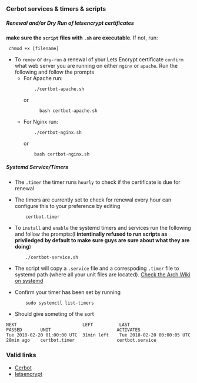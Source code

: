 ### Cerbot services & timers & scripts

##### Renewal and/or Dry Run of letsencrypt certificates

**make sure the `script` files with `.sh` are executable**. If not, run:

```
 chmod +x [filename]
```

- To `renew` or `dry-run` a renewal of your Lets Encrypt certificate `confirm` what web server you are running on either `nginx` or `apache`. Run the following and follow the prompts
	- For Apache run:  
		```
			./certbot-apache.sh
		```
		or
	  ```
			bash certbot-apache.sh
		```
	- For Nginx run:
		```
			./certbot-nginx.sh
		```
		or
		```
			bash certbot-nginx.sh
		```

##### Systemd Service/Timers

- The `.timer` the timer runs `hourly` to check if the certificate is due for renewal

- The timers are currently set to check for renewal every hour can configure this to your preference by editing
	```
		certbot.timer
	```
- To `install` and `enable` the systemd timers and services run the following and follow the prompts:(**I intentinally refused to run scripts as priviledged by default to make sure guys are sure about what they are doing**)
	```
		./certbot-service.sh
	```
- The script will copy a `.service` file and a correspoding `.timer` file to systemd path (where all your unit files are located). [Check the Arch Wiki on systemd](https://wiki.archlinux.org/index.php/Systemd)

- Confirm your timer has been set by running
	```
		sudo systemctl list-timers
	```

- Should give someting of the sort
```
NEXT                         LEFT          LAST                         PASSED       UNIT                         ACTIVATES
Tue 2018-02-20 01:00:00 UTC  31min left    Tue 2018-02-20 00:00:05 UTC  28min ago    certbot.timer                certbot.service
```

### Valid links

- [Cerbot](https://certbot.eff.org/)
- [letsencrypt](https://letsencrypt.org/)
